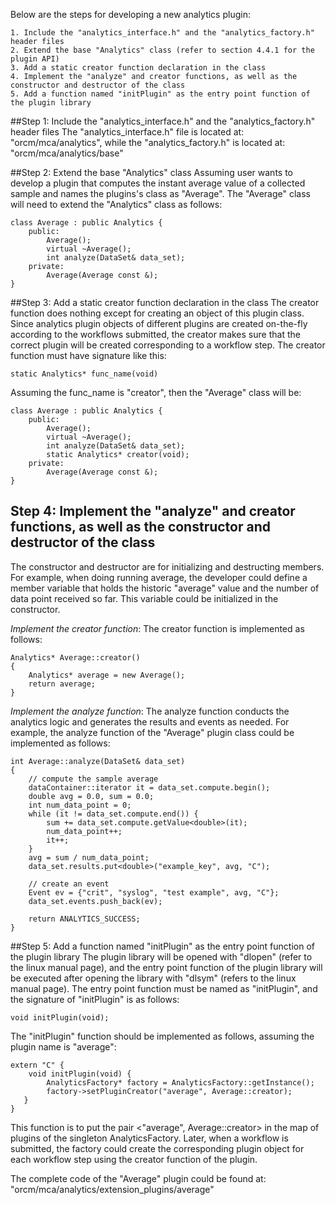 Below are the steps for developing a new analytics plugin:

    1. Include the "analytics_interface.h" and the "analytics_factory.h" header files
    2. Extend the base "Analytics" class (refer to section 4.4.1 for the plugin API)
    3. Add a static creator function declaration in the class
    4. Implement the "analyze" and creator functions, as well as the constructor and destructor of the class
    5. Add a function named "initPlugin" as the entry point function of the plugin library

##Step 1: Include the "analytics\_interface.h" and the "analytics\_factory.h" header files
The "analytics\_interface.h" file is located at: "orcm/mca/analytics", while the "analytics\_factory.h" is located at: "orcm/mca/analytics/base"

##Step 2: Extend the base "Analytics" class
Assuming user wants to develop a plugin that computes the instant average value of a collected sample and names the plugins's class as "Average". The "Average" class will need to extend the "Analytics" class as follows:

    class Average : public Analytics {
        public:
            Average();
            virtual ~Average();
            int analyze(DataSet& data_set);
        private:
            Average(Average const &);
    }

##Step 3: Add a static creator function declaration in the class
The creator function does nothing except for creating an object of this plugin class. Since analytics plugin objects of different plugins are created on-the-fly according to the workflows submitted, the creator makes sure that the correct plugin will be created corresponding to a workflow step. The creator function must have signature like this:

    static Analytics* func_name(void)

Assuming the func\_name is "creator", then the "Average" class will be:

    class Average : public Analytics {
        public:
            Average();
            virtual ~Average();
            int analyze(DataSet& data_set);
            static Analytics* creator(void);
        private:
            Average(Average const &);
    }

## Step 4: Implement the "analyze" and creator functions, as well as the constructor and destructor of the class
The constructor and destructor are for initializing and destructing members. For example, when doing running average, the developer could define a member variable that holds the historic "average" value and the number of data point received so far. This variable could be initialized in the constructor.

_Implement the creator function_: The creator function is implemented as follows:

    Analytics* Average::creator()
    {
        Analytics* average = new Average();
        return average;
    }

_Implement the analyze function_: The analyze function conducts the analytics logic and generates the results and events as needed. For example, the analyze function of the "Average" plugin class could be implemented as follows:

    int Average::analyze(DataSet& data_set)
    {
        // compute the sample average
        dataContainer::iterator it = data_set.compute.begin();
        double avg = 0.0, sum = 0.0;
        int num_data_point = 0;
        while (it != data_set.compute.end()) {
            sum += data_set.compute.getValue<double>(it);
            num_data_point++;
            it++;
        }
        avg = sum / num_data_point;
        data_set.results.put<double>("example_key", avg, "C");

        // create an event
        Event ev = {"crit", "syslog", "test example", avg, "C"};
        data_set.events.push_back(ev);

        return ANALYTICS_SUCCESS;
    }

##Step 5: Add a function named "initPlugin" as the entry point function of the plugin library
The plugin library will be opened with "dlopen" (refer to the linux manual page), and the entry point function of the plugin library will be executed after opening the library with "dlsym" (refers to the linux manual page). The entry point function must be named as "initPlugin", and the signature of "initPlugin" is as follows:

    void initPlugin(void);

The "initPlugin" function should be implemented as follows, assuming the plugin name is "average":

    extern "C" {
        void initPlugin(void) {
            AnalyticsFactory* factory = AnalyticsFactory::getInstance();
            factory->setPluginCreator("average", Average::creator);
       }
    }

This function is to put the pair <"average", Average::creator> in the map of plugins of the singleton AnalyticsFactory. Later, when a workflow is submitted, the factory could create the corresponding plugin object for each workflow step using the creator function of the plugin.

The complete code of the "Average" plugin could be found at: "orcm/mca/analytics/extension\_plugins/average"